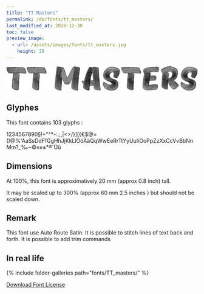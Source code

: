 ```yaml
---
title: "TT Masters"
permalink: /de/fonts/tt_masters/
last_modified_at: 2020-12-30
toc: false
preview_image:
  - url: /assets/images/fonts/tt_masters.jpg
    height: 20
---
```

![TT Masters](/assets/images/fonts/tt_masters.jpg)

## Glyphes

This font contains 103 glyphs :

1234567890§!+"^*-:.;,|<>/}][{€$@=()@%'AaSsDdFfGgHhJjKkLlÖöÄäQqWwEeRrTtYyUuIiOoPpZzXxCcVvBbNnMm?_‰~©«»±°®´Üü

## Dimensions

At 100%, this font is approximatively 20 mm (approx 0.8 inch) tall.

It may be scaled up to  300% (approx 60 mm 2.5 inches ) but should not be scaled down.

## Remark
This font use Auto Route Satin.
It is possible to stitch lines of text back and forth.
It is possible to add trim commands


## In real life 
{% include folder-galleries path="fonts/TT_masters/" %}




[Download Font License](https://github.com/inkstitch/inkstitch/tree/main/fonts/tt_masters/LICENSE)
